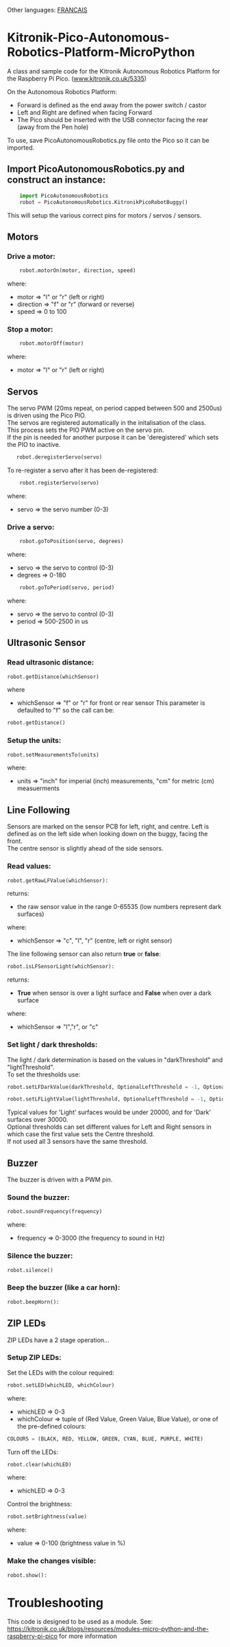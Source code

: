 Other languages: [FRANCAIS](README_FR.md)
# Kitronik-Pico-Autonomous-Robotics-Platform-MicroPython
A class and sample code for the Kitronik Autonomous Robotics Platform for the Raspberry Pi Pico. (www.kitronik.co.uk/5335)

On the Autonomous Robotics Platform:  
* Forward is defined as the end away from the power switch / castor  
* Left and Right are defined when facing Forward  
* The Pico should be inserted with the USB connector facing the rear (away from the Pen hole)  

To use, save PicoAutonomousRobotics.py file onto the Pico so it can be imported.
## Import PicoAutonomousRobotics.py and construct an instance:
```python
    import PicoAutonomousRobotics
    robot = PicoAutonomousRobotics.KitronikPicoRobotBuggy()
 ```
This will setup the various correct pins for motors / servos / sensors.  
## Motors
### Drive a motor:
```python
    robot.motorOn(motor, direction, speed)
```
where:
* motor => "l" or "r" (left or right)
* direction => "f" or "r" (forward or reverse)
* speed => 0 to 100

### Stop a motor:
```python
    robot.motorOff(motor)
```
where:
* motor => "l" or "r" (left or right)

## Servos
The servo PWM (20ms repeat, on period capped between 500 and 2500us) is driven using the Pico PIO.  
The servos are registered automatically in the initalisation of the class.   
This process sets the PIO PWM active on the servo pin.  
If the pin is needed for another purpose it can be 'deregistered' which sets the PIO to inactive.  
 ```python
    robot.deregisterServo(servo)
 ```
To re-register a servo after it has been de-registered:  
```python
    robot.registerServo(servo)
```
where:
* servo => the servo number (0-3)


### Drive a servo:

```python
    robot.goToPosition(servo, degrees)
```
where:
* servo => the servo to control (0-3)
* degrees => 0-180


```python
    robot.goToPeriod(servo, period)
 ```   
where:
* servo => the servo to control (0-3)
* period => 500-2500 in us

## Ultrasonic Sensor
### Read ultrasonic distance:
```python
robot.getDistance(whichSensor)
```
where
* whichSensor => "f" or "r" for front or rear sensor
This parameter is defaulted to "f" so the call can be:  
```python
robot.getDistance()
```

### Setup the units:  
```python
robot.setMeasurementsTo(units)
```
where:
* units => "inch" for imperial (inch) measurements, "cm" for metric (cm) measuerments

## Line Following
Sensors are marked on the sensor PCB for left, right, and centre. Left is defined as on the left side when looking down on the buggy, facing the front.  
The centre sensor is slightly ahead of the side sensors.

### Read values:
```python
robot.getRawLFValue(whichSensor):
```
returns:
* the raw sensor value in the range 0-65535 (low numbers represent dark surfaces)  

where:
* whichSensor => "c", "l", "r" (centre, left or right sensor)

The line following sensor can also return **true** or **false**:
```python
robot.isLFSensorLight(whichSensor):
```
returns:  
* **True** when sensor is over a light surface and **False** when over a dark surface

where:
* whichSensor => "l","r", or "c"

### Set light / dark thresholds:
The light / dark determination is based on the values in "darkThreshold" and "lightThreshold".  
To set the thresholds use:
```python
robot.setLFDarkValue(darkThreshold, OptionalLeftThreshold = -1, OptionalRightThreshold = -1)
```
```python
robot.setLFLightValue(lightThreshold, OptionalLeftThreshold = -1, OptionalRightThreshold = -1)
```
Typical values for 'Light' surfaces would be under 20000, and for 'Dark' surfaces over 30000.  
Optional thresholds can set different values for Left and Right sensors in which case the first value sets the Centre threshold.  
If not used all 3 sensors have the same threshold.


## Buzzer
The buzzer is driven with a PWM pin.  

### Sound the buzzer:  
```python
robot.soundFrequency(frequency)
```
where:
  * frequency => 0-3000 (the frequency to sound in Hz)

### Silence the buzzer:
```python
robot.silence()
```

### Beep the buzzer (like a car horn):
```python        
robot.beepHorn():
```

## ZIP LEDs
ZIP LEDs have a 2 stage operation...
### Setup ZIP LEDs:  
Set the LEDs with the colour required:  
```python
robot.setLED(whichLED, whichColour)
```
where:  
* whichLED => 0-3  
* whichColour => tuple of (Red Value, Green Value, Blue Value), or one of the pre-defined colours:
```python
COLOURS = (BLACK, RED, YELLOW, GREEN, CYAN, BLUE, PURPLE, WHITE)
```
Turn off the LEDs:
```python
robot.clear(whichLED)
```
where:  
* whichLED => 0-3

Control the brightness:
```python
robot.setBrightness(value)
```
where:  
* value => 0-100 (brightness value in %)

### Make the changes visible:
```python
robot.show():
```

# Troubleshooting

This code is designed to be used as a module. See: https://kitronik.co.uk/blogs/resources/modules-micro-python-and-the-raspberry-pi-pico for more information

